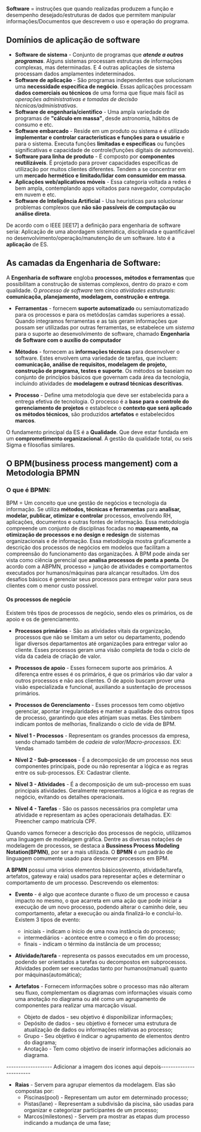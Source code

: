 **Software** = instruções que quando realizadas produzem a função e desempenho desejado/estruturas de dados que permitem manipular informações/Documentos que descrevem o uso e operação do programa.

## Domínios de aplicação de software

* **Software de sistema** - Conjunto de programas que ***atende a outros programas***. Alguns sistemas processam estruturas de informações complexas, mas determinadas. E 4 outras aplicações de sistema processam dados amplamentes indeterminados.
* **Software de aplicação** - São programas independentes que solucionam uma **necessidade específica de negócio**. Essas aplicações processam **dados comerciais ou técnicos** de uma forma que fique mais fácil as _operações administrativas e tomadas de decisão técnicas/administrativas_.
* **Software de engenharia/científico** - Uma ampla variedade de programas de **"cálculo em massa"**, desde astronomia, hábitos de consumo e etc.
* **Software embarcado** - Reside em um produto ou sistema e é utilizado **implementar e controlar caracteristicas e funções para o usuário** e para o sistema. Executa funções **limitadas e específicas** ou funções significativas e capacidade de controle(funções digitais de automoveis).
* **Software para linha de produto** - É composto por **componentes reutilizáveis**. É projetado para prover capacidades específicas de utilização por muitos clientes diferentes. Tendem a se concentrar em um **mercado hermético e limitado/lidar com consumidor em massa**.
* **Aplicações web/aplicativos móveis** - Essa categoria voltada a redes é bem ampla, contemplando apps voltados para navegador, computação em nuvem e etc.
* **Software de Inteligência Artificial** - Usa heurísticas para solucionar problemas complexos que **não são passíveis de computação ou análise direta**.

De acordo com o IEEE [IEE17] a definição para engenharia de software seria:
Aplicação de uma abordagem sistemática, disciplinada e quantificável no desenvolvimento/operação/manutenção de um software. Isto é a **aplicação** de ES.


## As camadas da Engenharia de Software:

A **Engenharia de software** engloba **processos, métodos e ferramentas** que possibilitam a construção de sistemas complexos, dentro do prazo e com qualidade.
O _processo de software_ tem cinco _atividades estruturais_: **comunicaçõa, planejamento, modelagem, construção e entrega**.

* **Ferramentas** - fornecem **suporte automatizado** ou semiautomatizado para os processos e para os metódos(as camdas superiores a essa). Quando integramos ferramentas e as tais geram informações que possam ser utilizadas por outras ferramentas, se estabelece um _sistema_ para o suporte ao desenvolvimento de software, chamado **Engenharia de Software com o auxílio do computador**

* **Métodos** - fornecem as **informações técnicas** para desenvolver o software. Estes envolvem uma variedade de tarefas, que incluem: **comunicação, análise de requisitos, modelagem de projeto, construção de programa, testes e suporte**. Os métodos se baseiam no conjunto de princípios básicos que governam cada área da tecnologia, incluindo atividades de **modelagem e outrasd técnicas descritivas**.

* **Processo** - Define uma metodologia que deve ser estabelecida para a entrega efetiva de tecnologia. O processo é a **base para o controle do gerenciamento de projetos** e estabelece o **contexto que será aplicado os métodos técnicos**, são produzidos **artefatos** e estabelecidos **marcos**.

O fundamento principal da ES é a **Qualidade**. Que deve estar fundada em um **comprometimento organizacional**. A gestão da qualidade total, ou seis Sigma e filosofias similares.

## O BPM(business process mangement) com a Metodologia BPMN

### O que é BPMN:

BPM = Um conceito que une gestão de negócios e tecnologia da informação. Se utiliza **métodos, técnicas e ferramentas** para **analisar, modelar, publicar, otimizar e controlar** processos, envolvendo RH, aplicações, documentos e outras fontes de informação.
Essa metodologia compreende um conjunto de disciplinas focadas no **mapeamento, na otimização de processos e no design e redesign** de sistemas organizacionais e de informação.
Essa metodologia mostra graficamente a descrição dos processos de negócios em modelos que facilitam a compreensão do funcionamento das organizações.
A BPM pode ainda ser vista como ciência gerencial que **analisa processos de ponta  a ponta**.
De acordo com a ABPMN, processo = junção de atividades e comportamentos executados por humanos/máquinas para alcançar resultados. 
Um dos desafios básicos é gerenciar seus processos para entregar valor para seus clientes com o menor custo possível.

#### Os processos de negócio

Existem três tipos de processos de negócio, sendo eles os primários, os de apoio e os de gerenciamento.

* **Processos primários** - São as atividades vitais da organização, processos que não se limitam a um setor ou departamento, podendo ligar diversos departamentos até organizações para entregar valor ao cliente. Esses processos geram uma visão completa de toda o ciclo de vida da cadeia de criação de valor.
* **Processos de apoio** - Esses fornecem suporte aos primários. A diferença entre esses é os primários, é que os primários vão dar valor a outros processos e não aos clientes. O de apoio buscam prover uma visão especializada e funcional, auxiliando a sustentação de processos primários.
* **Processos de Gerenciamento** - Esses processos tem como objetivo gerenciar, apontar irregularidades e manter a qualidade dos outros tipos de processo, garantindo que eles atinjam suas metas. Eles támbem indicam pontos de melhorias, finalizando o ciclo de vida de BPM.

* **Nível 1 - Processos** - Representam os grandes processos da empresa, sendo chamado também de _cadeia de valor_/_Macro-processos_. EX: Vendas
* **Nível 2 - Sub-processos** - É a decomposição de um processo nos seus componentes principais, pode ou não representar a lógica e as regras entre os sub-processos. EX: Cadastrar cliente.
* **Nível 3 - Atividades** - É a decomposição de um sub-processo em suas principais atividades. Geralmente representamos a lógica e as regras de negócio, evitando os detalhes operacionais.
* **Nível 4 - Tarefas** - São os passos necessários pra completar uma atividade e representam as ações operacionais detalhadas. EX: Preencher campo matrícula CPF.

Quando vamos fornecer a descrição dos processos de negócio, utilizamos uma linguagem de modelagem gráfica. Dentre as diversas notações de modelagem de processos, se destaca a **Bussiness Process Modeling Notation(BPMN)**, por ser a mais utilizada.
O **BPMN** é um padrão de linguagem comumente usado para descrever processos em BPM.

**A BPMN** possui uma vários elementos básicos(evento, atividade/tarefa, artefatos, gateway e raia) usados para representar ações e determinar o comportamento de um processo.
Descrevendo os elementos:

* **Evento** - é algo que acontece durante o fluxo de um processo e causa impacto no mesmo, o que acarreta em uma ação que pode iniciar a execução de um novo processo, podendo alterar o caminho dele, seu comportamento, afetar a execução ou ainda finalizá-lo e concluí-lo.
Existem 3 tipos de evento:
    * iniciais - indicam o ínicio de uma nova instância do processo;
    * intermediários - acontece entre o começo e o fim do processo;
    * finais - indicam o término da instância de um processo;

* **Atividade/tarefa** - representa os passos executados em um processo, podendo ser orientados a tarefas ou decompostos em subprocessos. Atividades podem ser executadas tanto por humanos(manual) quanto por máquinas(automática);

* **Artefatos** - Fornecem informações sobre o processo mas não alteram seu fluxo, complementam os diagramas com informações visuais como uma anotação no diagrama ou até como um agrupamento de componentes para realizar uma marcação visual.
    * Objeto de dados - seu objetivo é disponibilizar informações;
    * Depósito de dados - seu objetivo é fornecer uma estrutura de atualização de dados ou  informações relativas ao processo;
    * Grupo - Seu objetivo é indicar o agrupamento de elementos dentro do diagrama;
    * Anotação - Tem como objetivo de inserir informações adicionais ao diagrama.

------------------- Adicionar a imagem dos icones aqui depois------------------------

* **Raias** - Servem para agrupar elementos da modelagem. Elas são compostas por:
    * Piscinas(pool) - Representam um autor em determinado processo;
    * Pistas(lane) - Representam a subdivisão da piscina, são usadas para organizar e categorizar participantes de um processo;
    * Marcos(milestones) - Servem pra mostrar as etapas dum processo indicando a mudança de uma fase; 